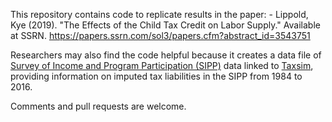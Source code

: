 This repository contains code to replicate results in the paper:
    - Lippold, Kye (2019). "The Effects of the Child Tax Credit on Labor Supply." 
    Available at SSRN. https://papers.ssrn.com/sol3/papers.cfm?abstract_id=3543751

Researchers may also find the code helpful because it creates a data file of [Survey of Income and Program Participation (SIPP)](https://www.census.gov/programs-surveys/sipp.html) data linked to [Taxsim](https://users.nber.org/~taxsim/taxsim32/), providing information on imputed tax liabilities in the SIPP from 1984 to 2016. 

Comments and pull requests are welcome.
